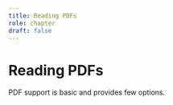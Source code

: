 ```yaml
---
title: Reading PDFs
role: chapter
draft: false
---
```


# Reading PDFs

PDF support is basic and provides few options.
